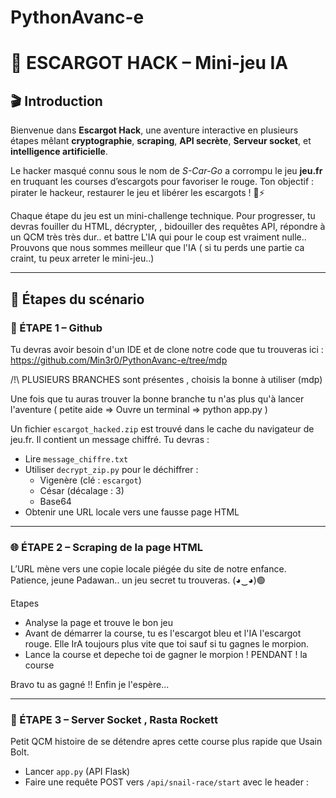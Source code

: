 # PythonAvanc-e

# 🐌 ESCARGOT HACK – Mini-jeu IA

## 🎬 Introduction

Bienvenue dans **Escargot Hack**, une aventure interactive en plusieurs étapes mêlant **cryptographie**, **scraping**, **API secrète**, **Serveur socket**, et **intelligence artificielle**.

Le hacker masqué connu sous le nom de *S-Car-Go* a corrompu le jeu **jeu.fr** en truquant les courses d’escargots pour favoriser le rouge. Ton objectif : pirater le hackeur, restaurer le jeu et libérer les escargots ! 🐌⚡

Chaque étape du jeu est un mini-challenge technique. Pour progresser, tu devras fouiller du HTML, décrypter, , bidouiller des requêtes API, répondre à un QCM très très dur..  et battre L'IA qui pour le coup est vraiment nulle..
Prouvons que nous sommes meilleur que l'IA ( si tu perds une partie ca craint, tu peux arreter le mini-jeu..)

---

## 🧩 Étapes du scénario

### 🔐 ÉTAPE 1 – Github

Tu devras avoir besoin d'un IDE et de clone notre code que tu trouveras ici : https://github.com/Min3r0/PythonAvanc-e/tree/mdp

/!\ PLUSIEURS BRANCHES sont présentes , choisis la bonne à utiliser (mdp)

Une fois que tu auras trouver la bonne branche tu n'as plus qu'à lancer l'aventure ( petite aide => Ouvre un terminal => python app.py )

Un fichier `escargot_hacked.zip` est trouvé dans le cache du navigateur de jeu.fr. Il contient un message chiffré. Tu devras :

- Lire `message_chiffre.txt`
- Utiliser `decrypt_zip.py` pour le déchiffrer :
  - Vigenère (clé : `escargot`)
  - César (décalage : 3)
  - Base64
- Obtenir une URL locale vers une fausse page HTML

---

### 🌐 ÉTAPE 2 – Scraping de la page HTML

L’URL mène vers une copie locale piégée du site de notre enfance. Patience, jeune Padawan.. un jeu secret tu trouveras. (◕‿◕)🟢

Etapes
- Analyse la page et trouve le bon jeu 
- Avant de démarrer la course, tu es l'escargot bleu et l'IA l'escargot rouge. Elle IrA toujours plus vite que toi sauf si tu gagnes le morpion.
- Lance la course et depeche toi de gagner le morpion ! PENDANT ! la course 

Bravo tu as gagné !! Enfin je l'espère... 

---

### 🔌 ÉTAPE 3 – Server Socket , Rasta Rockett

Petit QCM histoire de se détendre apres cette course plus rapide que Usain Bolt.



- Lancer `app.py` (API Flask)
- Faire une requête POST vers `/api/snail-race/start` avec le header :
